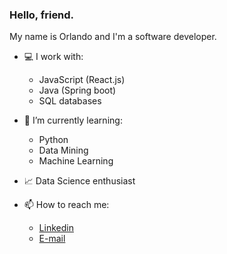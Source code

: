 ### Hello, friend. 

My name is Orlando and I'm a software developer.

- 💻 I work with:
  - JavaScript (React.js)
  - Java (Spring boot)
  - SQL databases

- 🌱 I’m currently learning:
  - Python
  - Data Mining
  - Machine Learning
  
 - 📈 Data Science enthusiast
 
- 📫 How to reach me: 
  - [Linkedin](https://www.linkedin.com/in/orlando-hidalgo-2a7200116/)
  - [E-mail](mailto:orlandorodriguesti@gmail.com)
 
 

<!--
**ohidalgojr/ohidalgojr** is a ✨ _special_ ✨ repository because its `README.md` (this file) appears on your GitHub profile.

Here are some ideas to get you started:

- 🔭 I’m currently working on ...
- 🌱 I’m currently learning ...
- 👯 I’m looking to collaborate on ...
- 🤔 I’m looking for help with ...
- 💬 Ask me about ...
- 📫 How to reach me: ...
- 😄 Pronouns: ...
- ⚡ Fun fact: ...
-->
